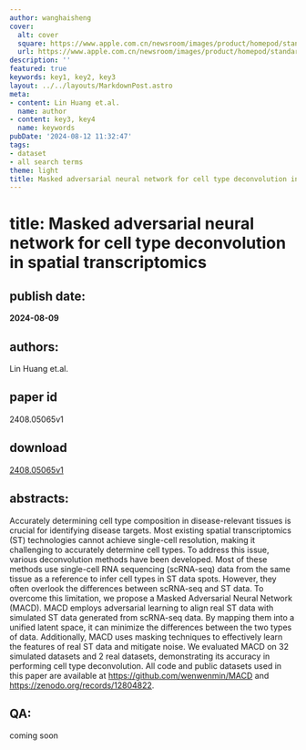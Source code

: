```yaml
---
author: wanghaisheng
cover:
  alt: cover
  square: https://www.apple.com.cn/newsroom/images/product/homepod/standard/Apple-HomePod-hero-230118_big.jpg.large_2x.jpg
  url: https://www.apple.com.cn/newsroom/images/product/homepod/standard/Apple-HomePod-hero-230118_big.jpg.large_2x.jpg
description: ''
featured: true
keywords: key1, key2, key3
layout: ../../layouts/MarkdownPost.astro
meta:
- content: Lin Huang et.al.
  name: author
- content: key3, key4
  name: keywords
pubDate: '2024-08-12 11:32:47'
tags:
- dataset
- all search terms
theme: light
title: Masked adversarial neural network for cell type deconvolution in spatial transcriptomics
---
```


# title: Masked adversarial neural network for cell type deconvolution in spatial transcriptomics 
## publish date: 
**2024-08-09** 
## authors: 
  Lin Huang et.al. 
## paper id
2408.05065v1
## download
[2408.05065v1](http://arxiv.org/abs/2408.05065v1)
## abstracts:
Accurately determining cell type composition in disease-relevant tissues is crucial for identifying disease targets. Most existing spatial transcriptomics (ST) technologies cannot achieve single-cell resolution, making it challenging to accurately determine cell types. To address this issue, various deconvolution methods have been developed. Most of these methods use single-cell RNA sequencing (scRNA-seq) data from the same tissue as a reference to infer cell types in ST data spots. However, they often overlook the differences between scRNA-seq and ST data. To overcome this limitation, we propose a Masked Adversarial Neural Network (MACD). MACD employs adversarial learning to align real ST data with simulated ST data generated from scRNA-seq data. By mapping them into a unified latent space, it can minimize the differences between the two types of data. Additionally, MACD uses masking techniques to effectively learn the features of real ST data and mitigate noise. We evaluated MACD on 32 simulated datasets and 2 real datasets, demonstrating its accuracy in performing cell type deconvolution. All code and public datasets used in this paper are available at https://github.com/wenwenmin/MACD and https://zenodo.org/records/12804822.
## QA:
coming soon
